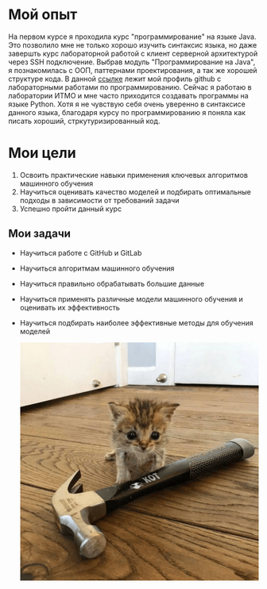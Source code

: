#  Мой опыт

На первом курсе я проходила курс "программирование" на языке Java. Это позволило мне не только хорошо изучить синтаксис языка, но даже завершть курс лабораторной работой с клиент серверной архитектурой через SSH подключение. Выбрав модуль "Программирование на Java", я познакомилась с ООП, паттернами проектирования, а так же хорошей структуре кода. В данной [ссылке](https://github.com/Rozbi) лежит мой профиль github с лабораторными работами по программированию. Сейчас я работаю в лаборатории ИТМО и мне часто приходится создавать программы на языке Python. Хотя я не чувствую себя очень уверенно в синтаксисе данного языка, благодаря курсу по программированию я поняла как писать хороший, стркутуризированный код.

# Мои цели

1. Освоить практические навыки применения ключевых алгоритмов машинного обучения
2. Научиться оценивать качество моделей и подбирать оптимальные подходы в зависимости от требований задачи
3. Успешно пройти  данный курс

## Мои задачи

- Научиться работе с GitHub и GitLab
- Научиться алгоритмам машинного обучения
- Научиться правильно обрабатывать большие данные
- Научиться применять различные модели машинного обучения и оценивать их эффективность
- Научиться подбирать наиболее эффективные методы для обучения моделей

  ![super kitten](/resources/kitten.png)


